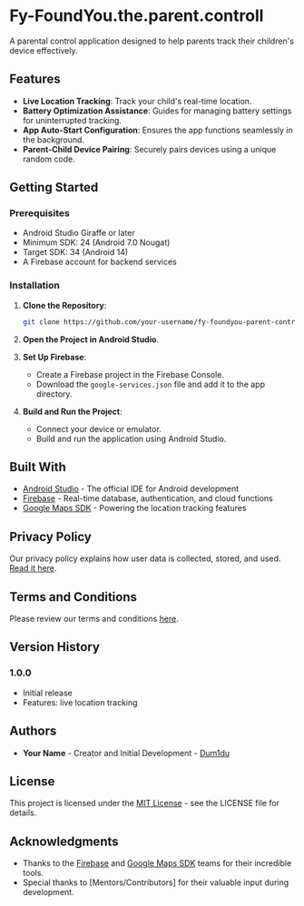 ﻿# Fy-FoundYou.the.parent.controll

A parental control application designed to help parents  track their children's device effectively.

## Features

- **Live Location Tracking**: Track your child's real-time location.
- **Battery Optimization Assistance**: Guides for managing battery settings for uninterrupted tracking.
- **App Auto-Start Configuration**: Ensures the app functions seamlessly in the background.
- **Parent-Child Device Pairing**: Securely pairs devices using a unique random code.

## Getting Started

### Prerequisites

- Android Studio Giraffe or later
- Minimum SDK: 24 (Android 7.0 Nougat)
- Target SDK: 34 (Android 14)
- A Firebase account for backend services

### Installation

1. **Clone the Repository**:
    ```bash
    git clone https://github.com/your-username/fy-foundyou-parent-control.git
    ```

2. **Open the Project in Android Studio**.

3. **Set Up Firebase**:
    - Create a Firebase project in the Firebase Console.
    - Download the `google-services.json` file and add it to the app directory.

4. **Build and Run the Project**:
    - Connect your device or emulator.
    - Build and run the application using Android Studio.

## Built With

- [Android Studio](https://developer.android.com/studio) - The official IDE for Android development
- [Firebase](https://firebase.google.com/) - Real-time database, authentication, and cloud functions
- [Google Maps SDK](https://developers.google.com/maps) - Powering the location tracking features

## Privacy Policy

Our privacy policy explains how user data is collected, stored, and used. [Read it here](https://dum1du.github.io/Fy-FoundYou.the.parent.controll/Privacy_Policy.html).

## Terms and Conditions

Please review our terms and conditions [here](https://dum1du.github.io/Fy-FoundYou.the.parent.controll/Terms_and_Conditions.html).


## Version History

### 1.0.0
- Initial release
- Features: live location tracking

## Authors

- **Your Name** - Creator and Initial Development - [Dum1du](https://github.com/Dum1du)

## License

This project is licensed under the [MIT License](LICENSE) - see the LICENSE file for details.

## Acknowledgments

- Thanks to the [Firebase](https://firebase.google.com/) and [Google Maps SDK](https://developers.google.com/maps) teams for their incredible tools.
- Special thanks to [Mentors/Contributors] for their valuable input during development.

